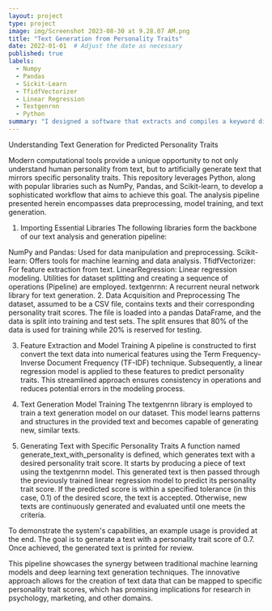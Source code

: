 ```yaml
---
layout: project
type: project
image: img/Screenshot 2023-08-30 at 9.28.07 AM.png
title: "Text Generation from Personality Traits"
date: 2022-01-01  # Adjust the date as necessary
published: true
labels:
  - Numpy
  - Pandas
  - Sickit-Learn
  - TfidfVectorizer
  - Linear Regression
  - Textgenrnn
  - Python
summary: "I designed a software that extracts and compiles a keyword dictionary for individual characters from film or TV scripts."
---
```


Understanding Text Generation for Predicted Personality Traits

Modern computational tools provide a unique opportunity to not only understand human personality from text, but to artificially generate text that mirrors specific personality traits. This repository leverages Python, along with popular libraries such as NumPy, Pandas, and Scikit-learn, to develop a sophisticated workflow that aims to achieve this goal. The analysis pipeline presented herein encompasses data preprocessing, model training, and text generation.

1. Importing Essential Libraries
The following libraries form the backbone of our text analysis and generation pipeline:

NumPy and Pandas: Used for data manipulation and preprocessing.
Scikit-learn: Offers tools for machine learning and data analysis.
TfidfVectorizer: For feature extraction from text.
LinearRegression: Linear regression modeling.
Utilities for dataset splitting and creating a sequence of operations (Pipeline) are employed.
textgenrnn: A recurrent neural network library for text generation.
2. Data Acquisition and Preprocessing
The dataset, assumed to be a CSV file, contains texts and their corresponding personality trait scores. The file is loaded into a pandas DataFrame, and the data is split into training and test sets. The split ensures that 80% of the data is used for training while 20% is reserved for testing.

3. Feature Extraction and Model Training
A pipeline is constructed to first convert the text data into numerical features using the Term Frequency-Inverse Document Frequency (TF-IDF) technique. Subsequently, a linear regression model is applied to these features to predict personality traits. This streamlined approach ensures consistency in operations and reduces potential errors in the modeling process.

4. Text Generation Model Training
The textgenrnn library is employed to train a text generation model on our dataset. This model learns patterns and structures in the provided text and becomes capable of generating new, similar texts.

5. Generating Text with Specific Personality Traits
A function named generate_text_with_personality is defined, which generates text with a desired personality trait score. It starts by producing a piece of text using the textgenrnn model. This generated text is then passed through the previously trained linear regression model to predict its personality trait score. If the predicted score is within a specified tolerance (in this case, 0.1) of the desired score, the text is accepted. Otherwise, new texts are continuously generated and evaluated until one meets the criteria.

To demonstrate the system's capabilities, an example usage is provided at the end. The goal is to generate a text with a personality trait score of 0.7. Once achieved, the generated text is printed for review.

This pipeline showcases the synergy between traditional machine learning models and deep learning text generation techniques. The innovative approach allows for the creation of text data that can be mapped to specific personality trait scores, which has promising implications for research in psychology, marketing, and other domains.
